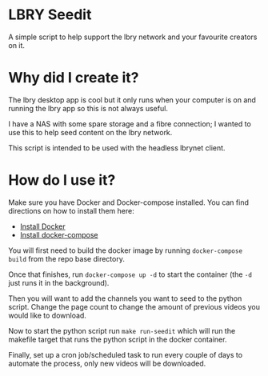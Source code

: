 # LBRY Seedit

A simple script to help support the lbry network and your favourite creators on it.

# Why did I create it?

The lbry desktop app is cool but it only runs when your computer is on and running the lbry app so this is not always useful.

I have a NAS with some spare storage and a fibre connection; I wanted to use this to help seed content on the lbry network.

This script is intended to be used with the headless lbrynet client.

# How do I use it?
Make sure you have Docker and Docker-compose installed. You can find directions on how to install them here:
- [Install Docker](https://docs.docker.com/install/)
- [Install docker-compose](https://docs.docker.com/compose/install/)

You will first need to build the docker image by running `docker-compose build` from the repo base directory.

Once that finishes, run `docker-compose up -d` to start the container (the `-d` just runs it in the background).

Then you will want to add the channels you want to seed to the python script.
Change the page count to change the amount of previous videos you would like to download.

Now to start the python script run `make run-seedit` which will run the makefile target that runs the python script in the docker container.

Finally, set up a cron job/scheduled task to run every couple of days to automate the process, only new videos will be downloaded.
